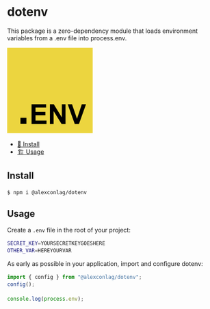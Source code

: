 # dotenv

This package is a zero-dependency module that loads environment variables from a .env file into process.env.

<img src="icon.svg" width="200">

- [🌱 Install](#install)
- [🏗️ Usage](#usage)

## Install

```bash
$ npm i @alexconlag/dotenv
```

## Usage

Create a `.env` file in the root of your project:

```bash
SECRET_KEY=YOURSECRETKEYGOESHERE
OTHER_VAR=HEREYOURVAR
```

As early as possible in your application, import and configure dotenv:

```javascript
import { config } from "@alexconlag/dotenv";
config();

console.log(process.env);
```
